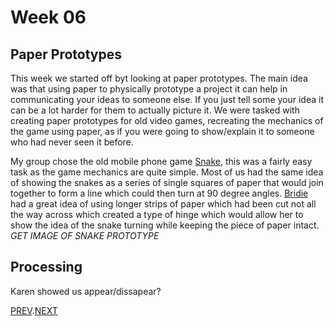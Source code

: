 # Week 06

## Paper Prototypes
This week we started off byt looking at paper prototypes. The main idea was that using paper to physically prototype a project it can help in communicating your ideas to someone else. If you just tell some your idea it can be a lot harder for them to actually picture it. We were tasked with creating paper prototypes for old video games, recreating the mechanics of the game using paper, as if you were going to show/explain it to someone who had never seen it before.

My group chose the old mobile phone game [Snake](https://www.google.com/search?q=Snake+game+mobile+phone&rlz=1C5CHFA_enAU851AU851&sxsrf=ALeKk03md9sSEIoSHLgE4zUOIIgTSUVCZw:1601192988852&source=lnms&tbm=isch&sa=X&ved=2ahUKEwiIr8Ta7IjsAhU4wjgGHYnWAnYQ_AUoAXoECBIQAw&biw=1465&bih=1135), this was a fairly easy task as the game mechanics are quite simple. Most of us had the same idea of showing the snakes as a series of single squares of paper that would join together to form a line which could then turn at 90 degree angles. [Bridie](https://github.com/bridieotoole/codewords) had a great idea of using longer strips of paper which had been cut not all the way across which created a type of hinge which would allow her to show the idea of the snake turning while keeping the piece of paper intact.
*GET IMAGE OF SNAKE PROTOTYPE*

## Processing
Karen showed us appear/dissapear?

[PREV](https://github.com/HamishPayne/CODE-WORDS/edit/master/Classroom/Week-05).[NEXT](https://github.com/HamishPayne/CODE-WORDS/edit/master/Classroom/Week-07)
